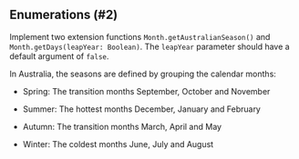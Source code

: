 ## Enumerations (#2)

Implement two extension functions `Month.getAustralianSeason()` and
`Month.getDays(leapYear: Boolean)`. The `leapYear` parameter should have a
default argument of `false`.

In Australia, the seasons are defined by grouping the calendar months:

-   Spring: The transition months September, October and November

-   Summer: The hottest months December, January and February

-   Autumn: The transition months March, April and May

-   Winter: The coldest months June, July and August
